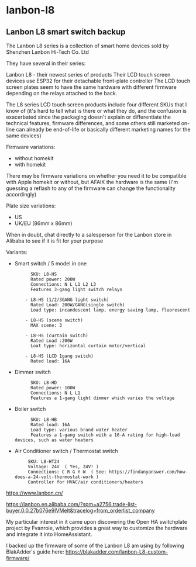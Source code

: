 # lanbon-l8
## Lanbon L8 smart switch backup

The Lanbon L8 series is a collection of smart home devices sold by Shenzhen Lanbon Hi-Tech Co. Ltd

They have several in their series:

Lanbon L8 - their newest series of products
            Their LCD touch screen devices use ESP32 for their detachable front-plate controller
            The LCD touch screen plates seem to have the same hardware with different firmware depending on the relays attached to the back.

The L8 series LCD touch screen products include four different SKUs that I know of
(it's hard to tell what is there or what they do, and the confusion is exacerbated since the packaging doesn't explain or differentiate the technical features, firmware differences, and some others still marketed on-line can already be end-of-life or basically different marketing names for the same devices)

Firmware variations: 
- without homekit
- with homekit

There may be firmware variations on whether you need it to be compatible with Apple homekit or without, but AFAIK the hardware is the same (I'm guessing a reflash to any of the firmware can change the functionality accordingly)

Plate size variations:
- US
- UK/EU (86mm x 86mm)

When in doubt, chat directly to a salesperson for the Lanbon store in Alibaba to see if it is fit for your purpose


Variants:
- Smart switch / 5 model in one

            SKU: L8-HS
            Rated power: 200W
            Connections: N L L1 L2 L3
            Features 3-gang light switch relays

          - L8-HS (1/2/3GANG light switch)
            Rated Load: 200W/GANG(single switch)
            Load type: incandescent lamp, energy saving lamp, fluorescent
            
          - L8-HS (scene switch)
            MAX scene: 3
            
          - L8-HS (curtain switch)
            Rated Load :200W
            Loat type: horizontal curtain motor/vertical
            
          - L8-HS (LCD 1gang switch)
            Rated load: 16A

- Dimmer switch

            SKU: L8-HD
            Rated power: 100W
            Connections: N L L1
            Features a 1-gang light dimmer which varies the voltage
            
- Boiler switch

            SKU: L8-HB
            Rated load: 16A
            Load type: various brand water heater
            Features a 1-gang switch with a 16-A rating for high-load devices, such as water heaters

 - Air Conditioner switch / Thermostat switch

            SKU: L8-HT24
            Voltage: 24V  ( Yes, 24V! ) 
            Connections: C R G Y W  ( See: https://findanyanswer.com/how-does-a-24-volt-thermostat-work )
            Controller for HVAC/air conditioners/heaters


https://www.lanbon.cn/

https://lanbon.en.alibaba.com/?spm=a2756.trade-list-buyer.0.0.27b076e9IVMelt&tracelog=from_orderlist_company

My particular interest in it came upon discovering the Open HA switchplate project by Fvanroie, which provides a great way to customize the hardware and integrate it into HomeAssistant.

I backed up the firmware of some of the Lanbon L8 am using by following BlakAdder's guide here:
https://blakadder.com/lanbon-L8-custom-firmware/

